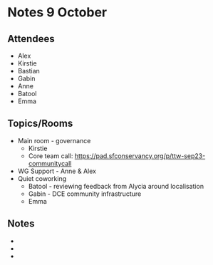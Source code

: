 # Notes 9 October

## Attendees
* Alex
* Kirstie
* Bastian
* Gabin
* Anne
* Batool
* Emma

## Topics/Rooms
* Main room - governance
    * Kirstie
    * Core team call: https://pad.sfconservancy.org/p/ttw-sep23-communitycall
* WG Support - Anne & Alex
* Quiet coworking
    * Batool - reviewing feedback from Alycia around localisation
    * Gabin - DCE community infrastructure
    * Emma
 
## Notes
*
* 
* 